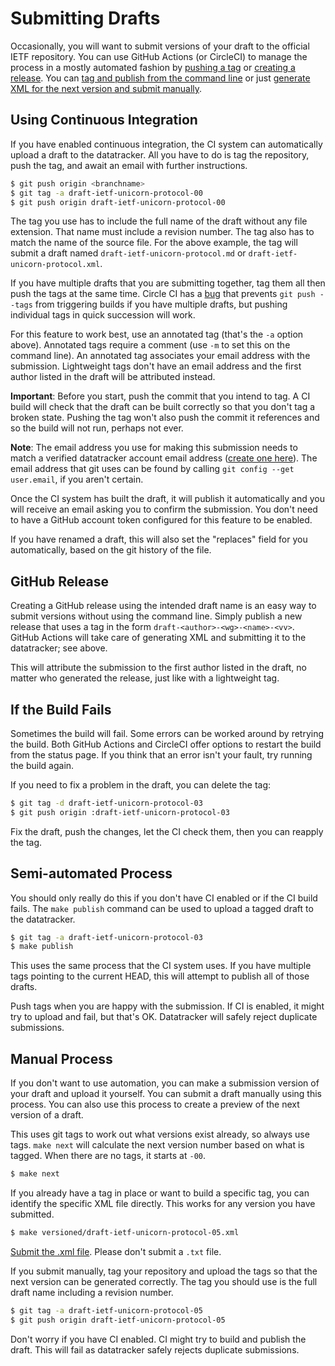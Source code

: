 # Submitting Drafts

Occasionally, you will want to submit versions of your draft to the official
IETF repository.  You can use GitHub Actions (or CircleCI) to manage the
process in a mostly automated fashion by [pushing a tag](#ci) or [creating a
release](#release).  You can [tag and publish from the command line](#cli)
or just [generate XML for the next version and submit manually](#manual).


<a name="ci"></a>
## Using Continuous Integration

If you have enabled continuous integration, the CI system can automatically
upload a draft to the datatracker.  All you have to do is tag the repository,
push the tag, and await an email with further instructions.

```sh
$ git push origin <branchname>
$ git tag -a draft-ietf-unicorn-protocol-00
$ git push origin draft-ietf-unicorn-protocol-00
```

The tag you use has to include the full name of the draft without any file
extension.  That name must include a revision number.  The tag also has to match
the name of the source file.  For the above example, the tag will submit a draft
named `draft-ietf-unicorn-protocol.md` or `draft-ietf-unicorn-protocol.xml`.

If you have multiple drafts that you are submitting together, tag them all then
push the tags at the same time.  Circle CI has a
[bug](https://support.circleci.com/hc/en-us/articles/115013854347-Jobs-builds-not-triggered-when-pushing-tag)
that prevents `git push --tags` from triggering builds if you have multiple
drafts, but pushing individual tags in quick succession will work.

For this feature to work best, use an annotated tag (that's the `-a` option
above).  Annotated tags require a comment (use `-m` to set this on the
command line).  An annotated tag associates your email address with the
submission.  Lightweight tags don't have an email address and the first author
listed in the draft will be attributed instead.

**Important**: Before you start, push the commit that you intend to tag. A CI
build will check that the draft can be built correctly so that you don't tag a
broken state.  Pushing the tag won't also push the commit it references and so
the build will not run, perhaps not ever.

**Note**: The email address you use for making this submission needs to match a
verified datatracker account email address ([create one
here](https://datatracker.ietf.org/accounts/create/)).  The email address that
git uses can be found by calling `git config --get user.email`, if you aren't
certain.

Once the CI system has built the draft, it will publish it automatically and you
will receive an email asking you to confirm the submission.  You don't need to
have a GitHub account token configured for this feature to be enabled.

If you have renamed a draft, this will also set the "replaces" field for you
automatically, based on the git history of the file.


<a name="release"></a>
## GitHub Release

Creating a GitHub release using the intended draft name is an easy way to submit
versions without using the command line.  Simply publish a new release that uses
a tag in the form `draft-<author>-<wg>-<name>-<vv>`.  GitHub Actions will take
care of generating XML and submitting it to the datatracker; see above.

This will attribute the submission to the first author listed in the draft, no
matter who generated the release, just like with a lightweight tag.


## If the Build Fails

Sometimes the build will fail.  Some errors can be worked around by retrying the
build.  Both GitHub Actions and CircleCI offer options to restart the build from
the status page.  If you think that an error isn't your fault, try running the
build again.

If you need to fix a problem in the draft, you can delete the tag:

```sh
$ git tag -d draft-ietf-unicorn-protocol-03
$ git push origin :draft-ietf-unicorn-protocol-03
```

Fix the draft, push the changes, let the CI check them, then you can reapply the
tag.


<a name="cli"></a>
## Semi-automated Process

You should only really do this if you don't have CI enabled or if the CI build
fails.  The `make publish` command can be used to upload a tagged draft to the
datatracker.

```sh
$ git tag -a draft-ietf-unicorn-protocol-03
$ make publish
```

This uses the same process that the CI system uses.  If you have multiple tags
pointing to the current HEAD, this will attempt to publish all of those drafts.

Push tags when you are happy with the submission.  If CI is enabled, it might
try to upload and fail, but that's OK.  Datatracker will safely reject duplicate
submissions.


<a name="manual"></a>
## Manual Process

If you don't want to use automation, you can make a submission version of your
draft and upload it yourself.  You can submit a draft manually using this
process.  You can also use this process to create a preview of the next version
of a draft.

This uses git tags to work out what versions exist already, so always use tags.
`make next` will calculate the next version number based on what is tagged. When
there are no tags, it starts at `-00`.

```sh
$ make next
```

If you already have a tag in place or want to build a specific tag, you can
identify the specific XML file directly.  This works for any version you have
submitted.

```sh
$ make versioned/draft-ietf-unicorn-protocol-05.xml
```

[Submit the .xml file](https://datatracker.ietf.org/submit/).  Please don't
submit a `.txt` file.

If you submit manually, tag your repository and upload the tags so that the next
version can be generated correctly.  The tag you should use is the full draft
name including a revision number.

```sh
$ git tag -a draft-ietf-unicorn-protocol-05
$ git push origin draft-ietf-unicorn-protocol-05
```

Don't worry if you have CI enabled.  CI might try to build and publish the
draft.  This will fail as datatracker safely rejects duplicate submissions.

